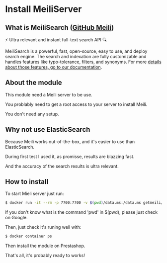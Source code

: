 Install MeiliServer
================================================================================

What is MeiliSearch ([GitHub Meili](https://github.com/meilisearch/MeiliSearch/))
--------
⚡ Ultra relevant and instant full-text search API 🔍

MeiliSearch is a powerful, fast, open-source, easy to use, and deploy search engine. The search and indexation are fully customizable and handles features like typo-tolerance, filters, and synonyms.
For more [details about those features, go to our documentation](https://docs.meilisearch.com/).

About the module
--------
This module need a Meili server to be use.

You problably need to get a root access to your server to install Meili.

You don't need any setup.

Why not use ElasticSearch
--------
Because Meili works out-of-the-box, and it's easier to use than ElasticSearch.

During first test I used it, as promisse, results are blazzing fast.

And the accuracy of the search results is ultra relevant.


How to install
--------
To start Mieli server just run:
```sh
$ docker run -it --rm -p 7700:7700 -v $(pwd)/data.ms:/data.ms getmeili/meilisearch
```
If you don't know what is the command 'pwd' in $(pwd), please just check on Google.

Then, just check it's runing well with:
```sh
$ docker container ps
```

Then install the module on Prestashop.

That's all, it's probably ready to works!

